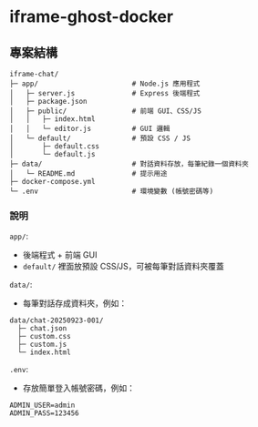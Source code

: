 # iframe-ghost-docker

## 專案結構
```
iframe-chat/
├─ app/                       # Node.js 應用程式
│   ├─ server.js              # Express 後端程式
│   ├─ package.json
│   ├─ public/                # 前端 GUI、CSS/JS
│   │   ├─ index.html
│   │   └─ editor.js          # GUI 邏輯
│   └─ default/               # 預設 CSS / JS
│       ├─ default.css
│       └─ default.js
├─ data/                      # 對話資料存放，每筆紀錄一個資料夾
│   └─ README.md              # 提示用途
├─ docker-compose.yml
└─ .env                       # 環境變數 (帳號密碼等)
```

### 說明

`app/`: 
 - 後端程式 + 前端 GUI
 - `default/` 裡面放預設 CSS/JS，可被每筆對話資料夾覆蓋

`data/`: 
 - 每筆對話存成資料夾，例如：
```
data/chat-20250923-001/
  ├─ chat.json
  ├─ custom.css
  ├─ custom.js
  └─ index.html
```

`.env`: 
- 存放簡單登入帳號密碼，例如：
```
ADMIN_USER=admin
ADMIN_PASS=123456
```
